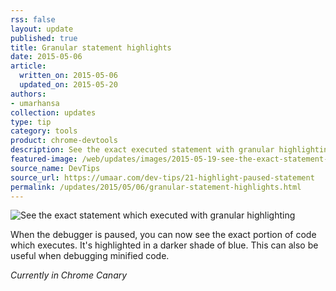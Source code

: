 ```yaml
---
rss: false
layout: update
published: true
title: Granular statement highlights
date: 2015-05-06
article:
  written_on: 2015-05-06
  updated_on: 2015-05-20
authors:
- umarhansa
collection: updates
type: tip
category: tools
product: chrome-devtools
description: See the exact executed statement with granular highlighting.
featured-image: /web/updates/images/2015-05-19-see-the-exact-statement-which-executed-with-granular-highlighting/highlight-paused-statement.gif
source_name: DevTips
source_url: https://umaar.com/dev-tips/21-highlight-paused-statement
permalink: /updates/2015/05/06/granular-statement-highlights.html
---
```

<img src="/web/updates/images/2015-05-19-see-the-exact-statement-which-executed-with-granular-highlighting/highlight-paused-statement.gif" alt="See the exact statement which executed with granular highlighting">

When the debugger is paused, you can now see the exact portion of code which executes. It's highlighted in a <span class="dt-21-debugger">
<span class="dt-21-debugger-darker">darker</span> shade of blue</span>. This can also be useful when debugging minified code.

<em>Currently in Chrome Canary</em>